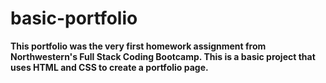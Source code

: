 # basic-portfolio

**This portfolio was the very first homework assignment from Northwestern's Full Stack Coding Bootcamp. This is a basic project that uses HTML and CSS to create a portfolio page.**
